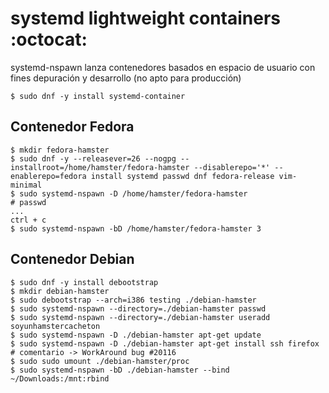 # systemd lightweight containers :octocat:

systemd-nspawn lanza contenedores basados en espacio de usuario con fines depuración y desarrollo (no apto para producción)

```
$ sudo dnf -y install systemd-container
```

## Contenedor Fedora
```
$ mkdir fedora-hamster
$ sudo dnf -y --releasever=26 --nogpg --installroot=/home/hamster/fedora-hamster --disablerepo='*' --enablerepo=fedora install systemd passwd dnf fedora-release vim-minimal
$ sudo systemd-nspawn -D /home/hamster/fedora-hamster
# passwd
...
ctrl + c
$ sudo systemd-nspawn -bD /home/hamster/fedora-hamster 3 
```


## Contenedor Debian

```
$ sudo dnf -y install debootstrap
$ mkdir debian-hamster
$ sudo debootstrap --arch=i386 testing ./debian-hamster
$ sudo systemd-nspawn --directory=./debian-hamster passwd
$ sudo systemd-nspawn --directory=./debian-hamster useradd soyunhamstercacheton
$ sudo systemd-nspawn -D ./debian-hamster apt-get update
$ sudo systemd-nspawn -D ./debian-hamster apt-get install ssh firefox
# comentario -> WorkAround bug #20116
$ sudo sudo umount ./debian-hamster/proc
$ sudo systemd-nspawn -bD ./debian-hamster --bind ~/Downloads:/mnt:rbind 
```
